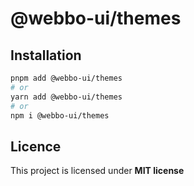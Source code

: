 # @webbo-ui/themes



## Installation

```bash
pnpm add @webbo-ui/themes
# or
yarn add @webbo-ui/themes
# or
npm i @webbo-ui/themes
```

## Licence

This project is licensed under **MIT license**